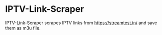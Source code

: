 # IPTV-Link-Scraper
IPTV-Link-Scraper scrapes IPTV links from https://streamtest.in/ and save them as m3u file.
